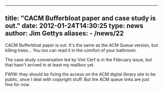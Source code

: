 
---
title: "CACM Bufferbloat paper and case study is out."
date: 2012-01-24T14:30:25
type: news
author: Jim Gettys
aliases:
    - /news/22
---
CACM Bufferbloat paper is out. It's the same as the ACM Queue version,
but killing trees... You too can read it in the comfort of your
bathroom.

The case study conversation led by Vint Cerf is in the February issue,
but that hasn't arrived in at least my mailbox yet.

FWIW: they should be fixing the access on the ACM digital library site
to be public, once I deal with copyright stuff. But the ACM queue links
are just fine for now.
